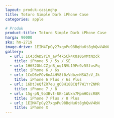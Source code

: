 ```yaml
---
layout: produk-casinghp
title: Totoro Simple Dark iPhone Case
categories: apple

# Produk
product-title: Totoro Simple Dark iPhone Case
harga: 90000
sku: hn-2719
image-drive: 1EIM4TpGy27xqoPu98BqHu6t8ghQwV4bN
gallery:
  - url: 1C43dADSrIV_avf4k5Ck4XOs0SVMtNzck
    title: iPhone 5 / 5s / SE
  - url: 1H6S2OhLCZjnB_uq1NVL19Fn9z5SfosFq
    title: iPhone 6 / 6s
  - url: 1CoD6eFOv6nA4HV8t0zVdbznHSA2zV_Jk
    title: iPhone 6 Plus / 6s Plus
  - url: 16DtJeQfZR7eu_gOBH18BCQf7W1YrZNMR
    title: iPhone 7 / 8
  - url: 15g-pN_9o3Bvt-UK-1WUxn7MpmHOzcR8R
    title: iPhone 7 Plus / 8 Plus
  - url: 1EIM4TpGy27xqoPu98BqHu6t8ghQwV4bN
    title: iPhone X
---
```

